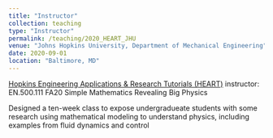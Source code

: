 ```yaml
---
title: "Instructor"
collection: teaching
type: "Instructor"
permalink: /teaching/2020_HEART_JHU
venue: "Johns Hopkins University, Department of Mechanical Engineering"
date: 2020-09-01
location: "Baltimore, MD"
---
```


[Hopkins Engineering Applications & Research Tutorials (HEART)](https://engineering.jhu.edu/education/undergraduate-studies/heart-courses/) instructor: EN.500.111 FA20 Simple Mathematics Revealing Big Physics

Designed a ten-week class to expose undergradueate students with some research using mathematical modeling to understand physics, including examples from fluid dynamics and control